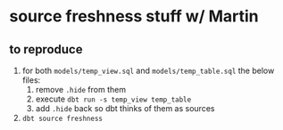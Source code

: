 # source freshness stuff w/ Martin

## to reproduce

1. for both `models/temp_view.sql` and `models/temp_table.sql` the below files:
   1. remove `.hide` from them
   2. execute `dbt run -s temp_view temp_table`
   3. add `.hide` back so dbt thinks of them as sources
2. `dbt source freshness`


